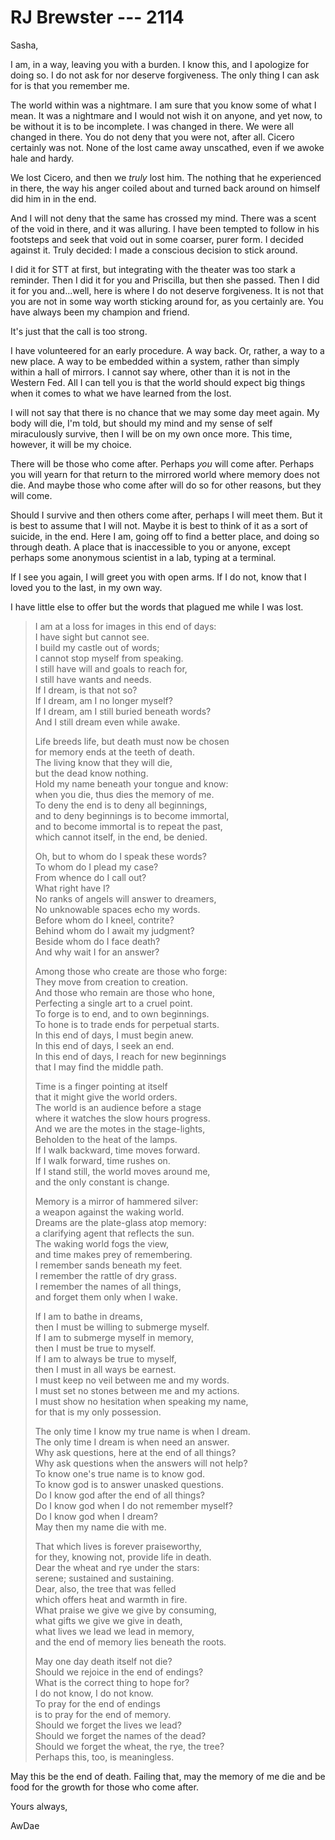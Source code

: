 # RJ Brewster --- 2114

Sasha,

I am, in a way, leaving you with a burden. I know this, and I apologize for doing so. I do not ask for nor deserve forgiveness. The only thing I can ask for is that you remember me.

The world within was a nightmare. I am sure that you know some of what I mean. It was a nightmare and I would not wish it on anyone, and yet now, to be without it is to be incomplete. I was changed in there. We were all changed in there. You do not deny that you were not, after all. Cicero certainly was not. None of the lost came away unscathed, even if we awoke hale and hardy.

We lost Cicero, and then we *truly* lost him. The nothing that he experienced in there, the way his anger coiled about and turned back around on himself did him in in the end. 

And I will not deny that the same has crossed my mind. There was a scent of the void in there, and it was alluring. I have been tempted to follow in his footsteps and seek that void out in some coarser, purer form. I decided against it. Truly decided: I made a conscious decision to stick around.

I did it for STT at first, but integrating with the theater was too stark a reminder. Then I did it for you and Priscilla, but then she passed. Then I did it for you and...well, here is where I do not deserve forgiveness. It is not that you are not in some way worth sticking around for, as you certainly are. You have always been my champion and friend.

It's just that the call is too strong.

I have volunteered for an early procedure. A way back. Or, rather, a way to a new place. A way to be embedded within a system, rather than simply within a hall of mirrors. I cannot say where, other than it is not in the Western Fed. All I can tell you is that the world should expect big things when it comes to what we have learned from the lost.

I will not say that there is no chance that we may some day meet again. My body will die, I'm told, but should my mind and my sense of self miraculously survive, then I will be on my own once more. This time, however, it will be my choice.

There will be those who come after. Perhaps *you* will come after. Perhaps you will yearn for that return to the mirrored world where memory does not die. And maybe those who come after will do so for other reasons, but they will come.

Should I survive and then others come after, perhaps I will meet them. But it is best to assume that I will not. Maybe it is best to think of it as a sort of suicide, in the end. Here I am, going off to find a better place, and doing so through death. A place that is inaccessible to you or anyone, except perhaps some anonymous scientist in a lab, typing at a terminal.

If I see you again, I will greet you with open arms. If I do not, know that I loved you to the last, in my own way.

I have little else to offer but the words that plagued me while I was lost.

> I am at a loss for images in this end of days:  
> I have sight but cannot see.  
> I build my castle out of words;  
> I cannot stop myself from speaking.  
> I still have will and goals to reach for,  
> I still have wants and needs.  
> If I dream, is that not so?  
> If I dream, am I no longer myself?  
> If I dream, am I still buried beneath words?  
> And I still dream even while awake.
> 
> Life breeds life, but death must now be chosen  
> for memory ends at the teeth of death.  
> The living know that they will die,  
> but the dead know nothing.  
> Hold my name beneath your tongue and know:  
> when you die, thus dies the memory of me.  
> To deny the end is to deny all beginnings,  
> and to deny beginnings is to become immortal,  
> and to become immortal is to repeat the past,  
> which cannot itself, in the end, be denied.
> 
> Oh, but to whom do I speak these words?  
> To whom do I plead my case?  
> From whence do I call out?  
> What right have I?  
> No ranks of angels will answer to dreamers,  
> No unknowable spaces echo my words.  
> Before whom do I kneel, contrite?  
> Behind whom do I await my judgment?  
> Beside whom do I face death?  
> And why wait I for an answer?
> 
> Among those who create are those who forge:  
> They move from creation to creation.  
> And those who remain are those who hone,  
> Perfecting a single art to a cruel point.  
> To forge is to end, and to own beginnings.  
> To hone is to trade ends for perpetual starts.  
> In this end of days, I must begin anew.  
> In this end of days, I seek an end.  
> In this end of days, I reach for new beginnings  
> that I may find the middle path.
> 
> Time is a finger pointing at itself  
> that it might give the world orders.  
> The world is an audience before a stage  
> where it watches the slow hours progress.  
> And we are the motes in the stage-lights,  
> Beholden to the heat of the lamps.  
> If I walk backward, time moves forward.  
> If I walk forward, time rushes on.  
> If I stand still, the world moves around me,  
> and the only constant is change.
> 
> Memory is a mirror of hammered silver:  
> a weapon against the waking world.  
> Dreams are the plate-glass atop memory:  
> a clarifying agent that reflects the sun.  
> The waking world fogs the view,  
> and time makes prey of remembering.  
> I remember sands beneath my feet.  
> I remember the rattle of dry grass.  
> I remember the names of all things,  
> and forget them only when I wake.
> 
> If I am to bathe in dreams,  
> then I must be willing to submerge myself.  
> If I am to submerge myself in memory,  
> then I must be true to myself.  
> If I am to always be true to myself,  
> then I must in all ways be earnest.  
> I must keep no veil between me and my words.  
> I must set no stones between me and my actions.  
> I must show no hesitation when speaking my name,  
> for that is my only possession.
> 
> The only time I know my true name is when I dream.  
> The only time I dream is when need an answer.  
> Why ask questions, here at the end of all things?  
> Why ask questions when the answers will not help?  
> To know one's true name is to know god.  
> To know god is to answer unasked questions.  
> Do I know god after the end of all things?  
> Do I know god when I do not remember myself?  
> Do I know god when I dream?  
> May then my name die with me.
> 
> That which lives is forever praiseworthy,  
> for they, knowing not, provide life in death.  
> Dear the wheat and rye under the stars:  
> serene; sustained and sustaining.  
> Dear, also, the tree that was felled  
> which offers heat and warmth in fire.  
> What praise we give we give by consuming,  
> what gifts we give we give in death,  
> what lives we lead we lead in memory,  
> and the end of memory lies beneath the roots.
> 
> May one day death itself not die?  
> Should we rejoice in the end of endings?  
> What is the correct thing to hope for?  
> I do not know, I do not know.  
> To pray for the end of endings  
> is to pray for the end of memory.  
> Should we forget the lives we lead?  
> Should we forget the names of the dead?  
> Should we forget the wheat, the rye, the tree?  
> Perhaps this, too, is meaningless.

May this be the end of death. Failing that, may the memory of me die and be food for the growth for those who come after.

Yours always,

AwDae
